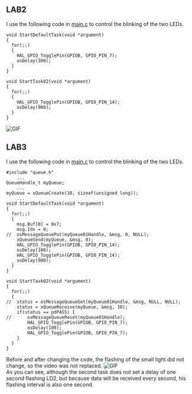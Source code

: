 ## LAB2
I use the following code in [main.c](https://github.com/Paidalin/Lab-for-Embedded-Systems-Design/blob/master/prj2/Core/Src/main.c) to control the blinking of the two LEDs. 
```
void StartDefaultTask(void *argument)
{
  for(;;)
  {
	HAL_GPIO_TogglePin(GPIOB, GPIO_PIN_7);
    osDelay(300);
  }
}

void StartTask02(void *argument)
{
  for(;;)
  {
	HAL_GPIO_TogglePin(GPIOB, GPIO_PIN_14);
    osDelay(900);
  }
}
```
![GIF](https://github.com/Paidalin/Lab-for-Embedded-Systems-Design/blob/master/Displayed/Show_video_lab2.gif)
## LAB3
I use the following code in [main.c](https://github.com/Paidalin/Lab-for-Embedded-Systems-Design/blob/master/prj3/Core/Src/main.c) to control the blinking of the two LEDs.
```
#include "queue.h"
	...
QueueHandle_t myQueue;
	...
myQueue = xQueueCreate(10, sizeof(unsigned long));
	...
void StartDefaultTask(void *argument)
{
  for(;;)
  {
	msg.Buf[0] = 0x7;
	msg.Idx = 0;
//	osMessageQueuePut(myQueue01Handle, &msg, 0, NULL);
	xQueueSend(myQueue, &msg, 0);
	HAL_GPIO_TogglePin(GPIOB, GPIO_PIN_14);
	osDelay(100);
	HAL_GPIO_TogglePin(GPIOB, GPIO_PIN_14);
	osDelay(900);
  }
}

void StartTask02(void *argument)
{
  for(;;)
  {
//	status = osMessageQueueGet(myQueue01Handle, &msg, NULL, NULL);
	status = xQueueReceive(myQueue, &msg, 10);
	if(status == pdPASS) {
//		osMessageQueueReset(myQueue01Handle);
		HAL_GPIO_TogglePin(GPIOB, GPIO_PIN_7);
		osDelay(100);
		HAL_GPIO_TogglePin(GPIOB, GPIO_PIN_7);
	}
  }
}
```
Before and after changing the code, the flashing of the small light did not change, so the video was not replaced.
![GIF](https://github.com/Paidalin/Lab-for-Embedded-Systems-Design/blob/master/Displayed/Show_video_lab3.gif)  
As you can see, although the second task does not set a delay of one second flashing LD2, but because data will be received every second, his flashing interval is also one second.